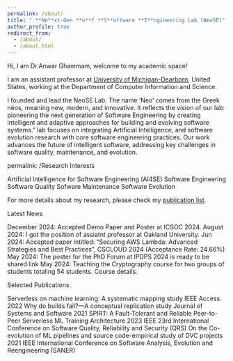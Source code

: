```yaml
---
permalink: /about/
title: " **Ne**xt-Gen **o**f **S**oftware **E**ngineering Lab (NeoSE)"
author_profile: true
redirect_from: 
  - /about/
  - /about.html
---
```


Hi, I am Dr.Anwar Ghammam, welcome to my academic space!

I am an assistant professor at [University of Michigan-Dearborn](https://umdearborn.edu/), United States, working at the Department of Computer Information and Science.

I founded and lead the NeoSE Lab. The name ‘Neo’ comes from the Greek néos, meaning new, modern, and innovative. It reflects the vision of our lab: pioneering the next generation of Software Engineering by creating intelligent and adaptive approaches for building and evolving software systems.” lab focuses on integrating Artificial Intelligence, and software evolution research with core software engineering practices. Our work advances the future of intelligent software, addressing key challenges in software quality, maintenance, and evolution.


permalink: /Research Interests

Artificial Intelligence for Software Engineering (AI4SE)
Software Engineering
Software Quality
Sofware Maintenance
Software Evolution

For more details about my research, please check my [publication list]([https://umdearborn.edu/](https://scholar.google.com/citations?user=J4NPGMkAAAAJ&hl=en)).

Latest News

December 2024: Accepted Demo Paper and Poster at ICSOC 2024.
August 2024: I got the position of assiatnt professor at Oakland University.
Jun 2024: Accepted paper intitled: “Securing AWS Lambda: Advanced Strategies and Best Practices”, CSCLOUD 2024 (Acceptance Rate: 24.66%)
May 2024: The poster for the PhD Forum at IPDPS 2024 is ready to be shared link
May 2024: Teaching the Cryptography course for two groups of students totaling 54 students. Course details.

Selected Publications

Serverless on machine learning: A systematic mapping study
 IEEE Access 2022
Why do builds fail?—A conceptual replication study
 Journal of Systems and Software 2021
SPIRT: A Fault-Tolerant and Reliable Peer-to-Peer Serverless ML Training Architecture
 2023 IEEE 23rd International Conference on Software Quality, Reliability and Security (QRS)
On the Co-evolution of ML pipelines and source code-empirical study of DVC projects
 2021 IEEE International Conference on Software Analysis, Evolution and Reengineering (SANER)
